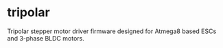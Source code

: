 # tripolar
Tripolar stepper motor driver firmware designed for Atmega8 based ESCs and 3-phase BLDC motors.
